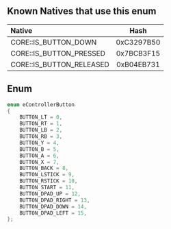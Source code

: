 ## Known Natives that use this enum

| Native | Hash |
| :------------ | :------------: |
| CORE::IS_BUTTON_DOWN | 0xC3297B50 |
| CORE::IS_BUTTON_PRESSED | 0x7BCB3F15 |
| CORE::IS_BUTTON_RELEASED | 0xB04EB731 |

## Enum

```cpp
enum eControllerButton
{
	BUTTON_LT = 0,
	BUTTON_RT = 1,
	BUTTON_LB = 2,
	BUTTON_RB = 3,
	BUTTON_Y = 4,
	BUTTON_B = 5,
	BUTTON_A = 6,
	BUTTON_X = 7,
	BUTTON_BACK = 8,
	BUTTON_LSTICK = 9,
	BUTTON_RSTICK = 10,
	BUTTON_START = 11,
	BUTTON_DPAD_UP = 12,
	BUTTON_DPAD_RIGHT = 13,
	BUTTON_DPAD_DOWN = 14,
	BUTTON_DPAD_LEFT = 15,
};
```
